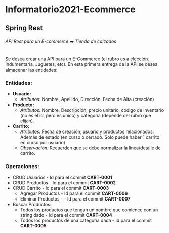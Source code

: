# Informatorio2021-Ecommerce
## Spring Rest
###### API Rest para un E-commerce ➡️ Tienda de calzados

Se desea crear una API para un E-Commerce (el rubro es a elección.
Indumentaria, Juguetes, etc). En esta primera entrega de la API se desea
almacenar las entidades:

### **Entidades:**
- **Usuario:** 
  - _Atributos:_ Nombre, Apellido, Dirección, Fecha de Alta (creación)
- **Producto:**
  - _Atributos:_ Nombre, Descripción, precio unitario, código de 
inventario (no es el id, pero es único) y categoría (depende del
rubro que elijan).
- **Carrito:**
  - _Atributos:_ Fecha de creación, usuario y productos relacionados.
Además de estado (en curso o cerrado. Solo puede haber 1
carrito en curso por usuario)
  - _Observación:_ Recuerden que se debe normalizar la línea/detalle
de carrito.

### **Operaciones:**
- CRUD Usuarios - Id para el commit **CART-0001**
- CRUD Productos - Id para el commit **CART-0002**
- CRUD Carrito - Id para el commit **CART-0003**
  - Agregar Productos - Id para el commit **CART-0006**
  - Eliminar Productos - - Id para el commit **CART-0007**
- Buscar Productos:
  - Todos los productos que tengan un nombre que comience con
un string dado - Id para el commit **CART-0004**
  - Todos los productos de una categoría dada - Id para el commit
**CART-0005**
  
